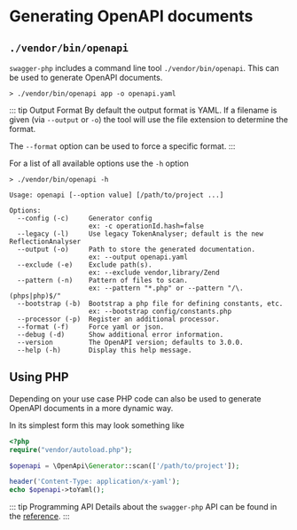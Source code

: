 # Generating OpenAPI documents

## `./vendor/bin/openapi`

`swagger-php` includes a command line tool `./vendor/bin/openapi`. This can be used to generate OpenAPI documents.

```shell
> ./vendor/bin/openapi app -o openapi.yaml
```

::: tip Output Format
By default the output format is YAML. If a filename is given (via `--output` or `-o`)
the tool will use the file extension to determine the format.

The `--format` option can be used to force a specific format.
:::

For a list of all available options use the `-h` option

```shell
> ./vendor/bin/openapi -h

Usage: openapi [--option value] [/path/to/project ...]

Options:
  --config (-c)     Generator config
                    ex: -c operationId.hash=false
  --legacy (-l)     Use legacy TokenAnalyser; default is the new ReflectionAnalyser
  --output (-o)     Path to store the generated documentation.
                    ex: --output openapi.yaml
  --exclude (-e)    Exclude path(s).
                    ex: --exclude vendor,library/Zend
  --pattern (-n)    Pattern of files to scan.
                    ex: --pattern "*.php" or --pattern "/\.(phps|php)$/"
  --bootstrap (-b)  Bootstrap a php file for defining constants, etc.
                    ex: --bootstrap config/constants.php
  --processor (-p)  Register an additional processor.
  --format (-f)     Force yaml or json.
  --debug (-d)      Show additional error information.
  --version         The OpenAPI version; defaults to 3.0.0.
  --help (-h)       Display this help message.
```

## Using PHP

Depending on your use case PHP code can also be used to generate OpenAPI documents in a more dynamic way.

In its simplest form this may look something like

```php
<?php
require("vendor/autoload.php");

$openapi = \OpenApi\Generator::scan(['/path/to/project']);

header('Content-Type: application/x-yaml');
echo $openapi->toYaml();
```

::: tip Programming API
Details about the `swagger-php` API can be found in the [reference](../reference/index.md).
:::
